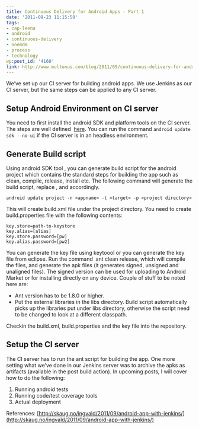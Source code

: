 ```yaml
---
title: Continuous Delivery for Android Apps - Part 1
date: '2011-09-23 11:15:50'
tags:
- cap-leena
- android
- continuous-delivery
- onemdm
- process
- technology
wp:post_id: '4160'
link: http://www.multunus.com/blog/2011/09/continuous-delivery-for-android-apps-part-1/
---
```


We’ve set up our CI server for building android apps. We use Jenkins as our CI server, but the same steps can be applied to any CI server.

## Setup Android Environment on CI server
You need to first install the android SDK and platform tools on the CI server. The steps are well defined 
[here](http://developer.android.com/sdk/installing.html). You can run the command `android update sdk --no-ui` if the CI server is in an headless environment.

## Generate Build script
Using android SDK tool , you can generate build script for the android project which contains the standard steps for building the app such as clean, compile, release, install etc. The following command will generate the build script, replace <appname>, <target> and <project path> accordingly.

```
android update project -n <appname> -t <target> -p <project directory>
```

This will create build.xml file under the project directory. You need to create build.properties file with the following contents:

```
key.store=path-to-keystore
key.alias=[alias]
key.store.password=[pw]
key.alias.password=[pw2]
```

You can generate the key file using keytoool or you can generate the key file from eclipse. Run the command  ant clean release, which will compile the files, and generate the apk files (it generates signed, unsigned and unaligned files). The signed version can be used for uploading to Android Market or for installing directly on any device. Couple of stuff to be noted here are:

- Ant version has to be 1.8.0 or higher.
- Put the external libraries in the libs directory. Build script automatically picks up the libraries put under libs directory, otherwise the script need to be changed to look at a different classpath.

Checkin the build.xml, build.properties and the key file into the repository.

## Setup the CI server
The CI server has to run the ant script for building the app. One more setting what we’ve done in our Jenkins server was to archive the apks as artifacts (available in the post build action). In upcoming posts, I will cover how to do the following:

1. Running android tests
1. Running code/test coverage tools
1. Actual deployment

References: [http://skaug.no/ingvald/2011/09/android-app-with-jenkins/](http://skaug.no/ingvald/2011/09/android-app-with-jenkins/)

